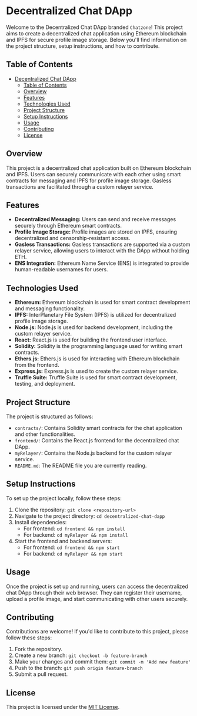 # Decentralized Chat DApp

Welcome to the Decentralized Chat DApp branded `Chatzone`! This project aims to create a decentralized chat application using Ethereum blockchain and IPFS for secure profile image storage. Below you'll find information on the project structure, setup instructions, and how to contribute.

## Table of Contents

- [Decentralized Chat DApp](#decentralized-chat-dapp)
  - [Table of Contents](#table-of-contents)
  - [Overview](#overview)
  - [Features](#features)
  - [Technologies Used](#technologies-used)
  - [Project Structure](#project-structure)
  - [Setup Instructions](#setup-instructions)
  - [Usage](#usage)
  - [Contributing](#contributing)
  - [License](#license)

## Overview

This project is a decentralized chat application built on Ethereum blockchain and IPFS. Users can securely communicate with each other using smart contracts for messaging and IPFS for profile image storage. Gasless transactions are facilitated through a custom relayer service.

## Features

- **Decentralized Messaging:** Users can send and receive messages securely through Ethereum smart contracts.
- **Profile Image Storage:** Profile images are stored on IPFS, ensuring decentralized and censorship-resistant access.
- **Gasless Transactions:** Gasless transactions are supported via a custom relayer service, allowing users to interact with the DApp without holding ETH.
- **ENS Integration:** Ethereum Name Service (ENS) is integrated to provide human-readable usernames for users.

## Technologies Used

- **Ethereum:** Ethereum blockchain is used for smart contract development and messaging functionality.
- **IPFS:** InterPlanetary File System (IPFS) is utilized for decentralized profile image storage.
- **Node.js:** Node.js is used for backend development, including the custom relayer service.
- **React:** React.js is used for building the frontend user interface.
- **Solidity:** Solidity is the programming language used for writing smart contracts.
- **Ethers.js:** Ethers.js is used for interacting with Ethereum blockchain from the frontend.
- **Express.js:** Express.js is used to create the custom relayer service.
- **Truffle Suite:** Truffle Suite is used for smart contract development, testing, and deployment.

## Project Structure

The project is structured as follows:

- `contracts/`: Contains Solidity smart contracts for the chat application and other functionalities.
- `frontend/`: Contains the React.js frontend for the decentralized chat DApp.
- `myRelayer/`: Contains the Node.js backend for the custom relayer service.
- `README.md`: The README file you are currently reading.

## Setup Instructions

To set up the project locally, follow these steps:

1. Clone the repository: `git clone <repository-url>`
2. Navigate to the project directory: `cd decentralized-chat-dapp`
3. Install dependencies:
   - For frontend: `cd frontend && npm install`
   - For backend: `cd myRelayer && npm install`
4. Start the frontend and backend servers:
   - For frontend: `cd frontend && npm start`
   - For backend: `cd myRelayer && npm start`

## Usage

Once the project is set up and running, users can access the decentralized chat DApp through their web browser. They can register their username, upload a profile image, and start communicating with other users securely.

## Contributing

Contributions are welcome! If you'd like to contribute to this project, please follow these steps:

1. Fork the repository.
2. Create a new branch: `git checkout -b feature-branch`
3. Make your changes and commit them: `git commit -m 'Add new feature'`
4. Push to the branch: `git push origin feature-branch`
5. Submit a pull request.

## License

This project is licensed under the [MIT License](LICENSE).

